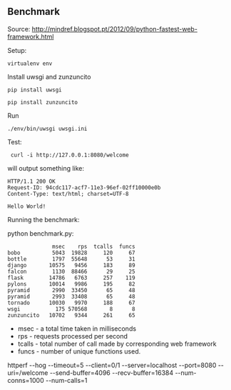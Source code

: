 Benchmark
---------

Source: http://mindref.blogspot.pt/2012/09/python-fastest-web-framework.html


Setup:

    virtualenv env

Install uwsgi and zunzuncito

    pip install uwsgi

    pip install zunzuncito

Run

    ./env/bin/uwsgi uwsgi.ini

Test:

     curl -i http://127.0.0.1:8080/welcome

will output something like:

    HTTP/1.1 200 OK
    Request-ID: 94cdc117-acf7-11e3-96ef-02ff10000e0b
    Content-Type: text/html; charset=UTF-8

    Hello World!


Running the benchmark:

python benchmark.py:

                  msec    rps  tcalls  funcs
    bobo          5043  19828     120     67
    bottle        1797  55648      53     31
    django       10575   9456     183     89
    falcon        1130  88466      29     25
    flask        14786   6763     257    119
    pylons       10014   9986     195     82
    pyramid       2990  33450      65     48
    pyramid       2993  33408      65     48
    tornado      10030   9970     188     67
    wsgi           175 570568       8      8
    zunzuncito   10702   9344     261     65

* msec - a total time taken in milliseconds
* rps - requests processed per second
* tcalls - total number of call made by corresponding web framework
* funcs -  number of unique functions used.


httperf --hog --timeout=5 --client=0/1 --server=localhost --port=8080 --uri=/welcome --send-buffer=4096 --recv-buffer=16384 --num-conns=1000 --num-calls=1

